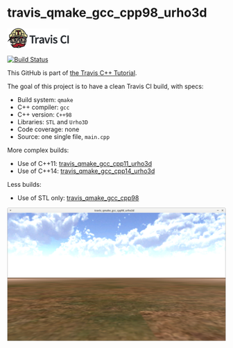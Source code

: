 # travis_qmake_gcc_cpp98_urho3d

[![Travis CI logo](TravisCI.png)](https://travis-ci.org)

[![Build Status](https://travis-ci.org/richelbilderbeek/travis_qmake_gcc_cpp98_urho3d.svg?branch=master)](https://travis-ci.org/richelbilderbeek/travis_qmake_gcc_cpp98_urho3d)

This GitHub is part of [the Travis C++ Tutorial](https://github.com/richelbilderbeek/travis_cpp_tutorial).

The goal of this project is to have a clean Travis CI build, with specs:
 * Build system: `qmake`
 * C++ compiler: `gcc`
 * C++ version: `C++98`
 * Libraries: `STL` and `Urho3D`
 * Code coverage: none
 * Source: one single file, `main.cpp`

More complex builds:
 * Use of C++11: [travis_qmake_gcc_cpp11_urho3d](https://www.github.com/richelbilderbeek/travis_qmake_gcc_cpp11_urho3d)
 * Use of C++14: [travis_qmake_gcc_cpp14_urho3d](https://www.github.com/richelbilderbeek/travis_qmake_gcc_cpp14_urho3d)

Less builds:
 * Use of STL only: [travis_qmake_gcc_cpp98](https://www.github.com/richelbilderbeek/travis_qmake_gcc_cpp98)


![Screenshot of travis_qmake_gcc_cpp98_urho3d](travis_qmake_gcc_cpp98_urho3d.png)